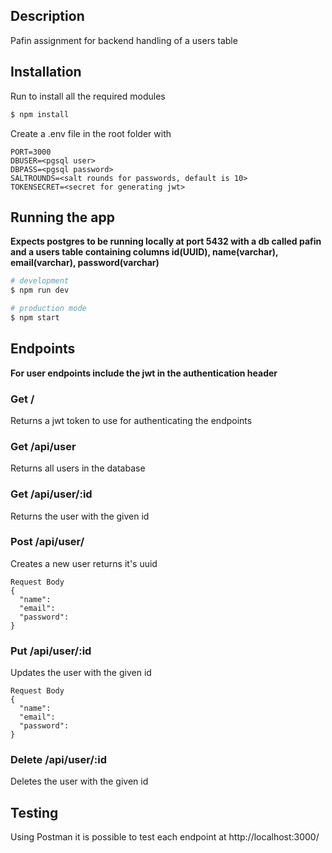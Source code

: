 ## Description

Pafin assignment for backend handling of a users table

## Installation

Run to install all the required modules
```bash
$ npm install
```
Create a .env file in the root folder with
```
PORT=3000
DBUSER=<pgsql user>
DBPASS=<pgsql password>
SALTROUNDS=<salt rounds for passwords, default is 10>
TOKENSECRET=<secret for generating jwt>
```

## Running the app

**Expects postgres to be running locally at port 5432 with a db called pafin and a users table containing columns id(UUID), name(varchar), email(varchar), password(varchar)**


```bash
# development
$ npm run dev

# production mode
$ npm start
```

## Endpoints
**For user endpoints include the jwt in the authentication header**

### Get /
Returns a jwt token to use for authenticating the endpoints

### Get /api/user
Returns all users in the database

### Get /api/user/:id
Returns the user with the given id

### Post /api/user/
Creates a new user returns it's uuid
```
Request Body
{
  "name":
  "email":
  "password":
}
```
### Put /api/user/:id
Updates the user with the given id
```
Request Body
{
  "name":
  "email":
  "password":
}
```

### Delete /api/user/:id
Deletes the user with the given id

## Testing
Using Postman it is possible to test each endpoint at http://localhost:3000/
